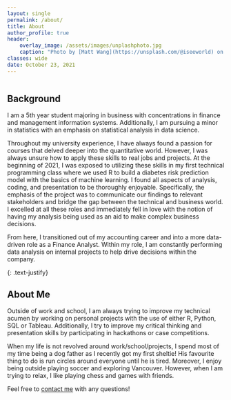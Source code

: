 ```yaml
---
layout: single
permalink: /about/
title: About
author_profile: true
header:
    overlay_image: /assets/images/unplashphoto.jpg
    caption: "Photo by [Matt Wang](https://unsplash.com/@iseeworld) on [Unsplash](https://unsplash.com)"
classes: wide
date: October 23, 2021
---
```

<figure style="width: 30%" class="align-right">
  <img src="{{ site.url }}{{ site.baseurl }}/assets/images/about/beau.jpg" alt="">
</figure> 

## Background

I am a 5th year student majoring in business with concentrations in finance and management information systems. Additionally, I am pursuing a minor in statistics with an emphasis on statistical analysis in data science.

Throughout my university experience, I have always found a passion for courses that delved deeper into the quantitative world. However, I was always unsure how to apply these skills to real jobs and projects. At the beginning of 2021, I was exposed to utilizing these skills in my first technical programming class where we used R to build a diabetes risk prediction model with the basics of machine learning. I found all aspects of analysis, coding, and presentation to be thoroughly enjoyable. Specifically, the emphasis of the project was to communicate our findings to relevant stakeholders and bridge the gap between the technical and business world. I excelled at all these roles and immediately fell in love with the notion of having my analysis being used as an aid to make complex business decisions. 

From here, I transitioned out of my accounting career and into a more data-driven role as a Finance Analyst. Within my role, I am constantly performing data analysis on internal projects to help drive decisions within the company.


{: .text-justify}

## About Me
Outside of work and school, I am always trying to improve my technical acumen by working on personal projects with the use of either R, Python, SQL or Tableau. Additionally, I try to improve my critical thinking and presentation skills by participating in hackathons or case competitions. 

When my life is not revolved around work/school/projects, I spend most of my time being a dog father as I recently got my first sheltie! His favourite thing to do is run circles around everyone until he is tired. Moreover, I enjoy being outside playing soccer and exploring Vancouver. However, when I am trying to relax, I like playing chess and games with friends. 

Feel free to [contact me](mailto::castlenathan07@gmail.com) with any questions!
